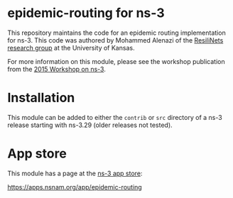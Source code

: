 # epidemic-routing for ns-3

This repository maintains the code for an epidemic routing implementation
for ns-3.  This code was authored by Mohammed Alenazi of the 
[ResiliNets research group](https://www.ittc.ku.edu/resilinets/) at the 
University of Kansas.

For more information on this module, please see the workshop publication 
from the [2015 Workshop on ns-3](https://dl.acm.org/citation.cfm?id=2756523).

# Installation

This module can be added to either the `contrib` or `src` directory of
a ns-3 release starting with ns-3.29 (older releases not tested).

# App store

This module has a page at the [ns-3 app store](https://apps.nsnam.org):

https://apps.nsnam.org/app/epidemic-routing

